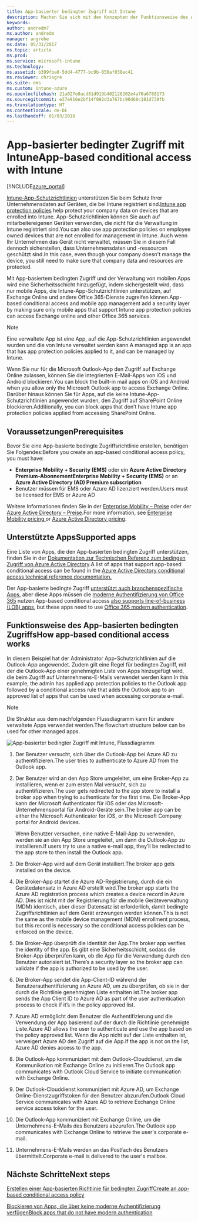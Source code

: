```yaml
---
title: App-basierter bedingter Zugriff mit Intune
description: Machen Sie sich mit den Konzepten der Funktionsweise des App-basierten bedingten Zugriffs mit Intune vertraut.
keywords: 
author: andredm7
ms.author: andredm
manager: angrobe
ms.date: 05/31/2017
ms.topic: article
ms.prod: 
ms.service: microsoft-intune
ms.technology: 
ms.assetid: b399fba0-5dd4-4777-bc9b-856af038ec41
ms.reviewer: chrisgre
ms.suite: ems
ms.custom: intune-azure
ms.openlocfilehash: 21a027e0acd81d919b402128202e4a70a6788173
ms.sourcegitcommit: e37e916e2bf14f092d3a767bc90d68c181d739fb
ms.translationtype: HT
ms.contentlocale: de-DE
ms.lasthandoff: 01/03/2018
---
```

# <a name="app-based-conditional-access-with-intune"></a><span data-ttu-id="55898-103">App-basierter bedingter Zugriff mit Intune</span><span class="sxs-lookup"><span data-stu-id="55898-103">App-based conditional access with Intune</span></span>

[!INCLUDE[azure_portal](./includes/azure_portal.md)]

<span data-ttu-id="55898-104">[Intune-App-Schutzrichtlinien](app-protection-policy.md) unterstützen Sie beim Schutz Ihrer Unternehmensdaten auf Geräten, die bei Intune registriert sind.</span><span class="sxs-lookup"><span data-stu-id="55898-104">[Intune app protection policies](app-protection-policy.md) help protect your company data on devices that are enrolled into Intune.</span></span> <span data-ttu-id="55898-105">App-Schutzrichtlinien können Sie auch auf mitarbeitereigenen Geräten verwenden, die nicht für die Verwaltung in Intune registriert sind.</span><span class="sxs-lookup"><span data-stu-id="55898-105">You can also use app protection policies on employee owned devices that are not enrolled for management in Intune.</span></span> <span data-ttu-id="55898-106">Auch wenn Ihr Unternehmen das Gerät nicht verwaltet, müssen Sie in diesem Fall dennoch sicherstellen, dass Unternehmensdaten und -ressourcen geschützt sind.</span><span class="sxs-lookup"><span data-stu-id="55898-106">In this case, even though your company doesn't manage the device, you still need to make sure that company data and resources are protected.</span></span>

<span data-ttu-id="55898-107">Mit App-basiertem bedingten Zugriff und der Verwaltung von mobilen Apps wird eine Sicherheitsschicht hinzugefügt, indem sichergestellt wird, dass nur mobile Apps, die Intune-App-Schutzrichtlinien unterstützen, auf Exchange Online und andere Office 365-Dienste zugreifen können.</span><span class="sxs-lookup"><span data-stu-id="55898-107">App-based conditional access and mobile app management add a security layer by making sure only mobile apps that support Intune app protection policies can access Exchange online and other Office 365 services.</span></span>

> [!NOTE]
> <span data-ttu-id="55898-108">Eine verwaltete App ist eine App, auf die App-Schutzrichtlinien angewendet wurden und die von Intune verwaltet werden kann.</span><span class="sxs-lookup"><span data-stu-id="55898-108">A managed app is an app that has app protection policies applied to it, and can be managed by Intune.</span></span>

<span data-ttu-id="55898-109">Wenn Sie nur für die Microsoft Outlook-App den Zugriff auf Exchange Online zulassen, können Sie die integrierten E-Mail-Apps von iOS und Android blockieren.</span><span class="sxs-lookup"><span data-stu-id="55898-109">You can block the built-in mail apps on iOS and Android when you allow only the Microsoft Outlook app to access Exchange Online.</span></span> <span data-ttu-id="55898-110">Darüber hinaus können Sie für Apps, auf die keine Intune-App-Schutzrichtlinien angewendet wurden, den Zugriff auf SharePoint Online blockieren.</span><span class="sxs-lookup"><span data-stu-id="55898-110">Additionally, you can block apps that don’t have Intune app protection policies applied from accessing SharePoint Online.</span></span>

## <a name="prerequisites"></a><span data-ttu-id="55898-111">Voraussetzungen</span><span class="sxs-lookup"><span data-stu-id="55898-111">Prerequisites</span></span>
<span data-ttu-id="55898-112">Bevor Sie eine App-basierte bedingte Zugriffsrichtlinie erstellen, benötigen Sie Folgendes:</span><span class="sxs-lookup"><span data-stu-id="55898-112">Before you create an app-based conditional access policy, you must have:</span></span>

- <span data-ttu-id="55898-113">**Enterprise Mobility + Security (EMS)** oder ein **Azure Active Directory Premium-Abonnement**</span><span class="sxs-lookup"><span data-stu-id="55898-113">**Enterprise Mobility + Security (EMS)** or an **Azure Active Directory (AD) Premium subscription**</span></span>
- <span data-ttu-id="55898-114">Benutzer müssen für EMS oder Azure AD lizenziert werden.</span><span class="sxs-lookup"><span data-stu-id="55898-114">Users must be licensed for EMS or Azure AD</span></span>

<span data-ttu-id="55898-115">Weitere Informationen finden Sie in der [Enterprise Mobility – Preise](https://www.microsoft.com/cloud-platform/enterprise-mobility-pricing) oder der [Azure Active Directory – Preise](https://azure.microsoft.com/pricing/details/active-directory/).</span><span class="sxs-lookup"><span data-stu-id="55898-115">For more information, see [Enterprise Mobility pricing ](https://www.microsoft.com/cloud-platform/enterprise-mobility-pricing) or [Azure Active Directory pricing](https://azure.microsoft.com/pricing/details/active-directory/).</span></span>

## <a name="supported-apps"></a><span data-ttu-id="55898-116">Unterstützte Apps</span><span class="sxs-lookup"><span data-stu-id="55898-116">Supported apps</span></span>

<span data-ttu-id="55898-117">Eine Liste von Apps, die den App-basierten bedingten Zugriff unterstützen, finden Sie in der [Dokumentation zur Technischen Referenz zum bedingen Zugriff von Azure Active Directory](https://docs.microsoft.com/azure/active-directory/active-directory-conditional-access-technical-reference).</span><span class="sxs-lookup"><span data-stu-id="55898-117">A list of apps that support app-based conditional access can be found in the [Azure Active Directory conditional access technical reference documentation.](https://docs.microsoft.com/azure/active-directory/active-directory-conditional-access-technical-reference)</span></span>

<span data-ttu-id="55898-118">Der App-basierte bedingte Zugriff [unterstützt auch branchenspezifische Apps](https://docs.microsoft.com/intune-classic/deploy-use/block-apps-with-no-modern-authentication), aber diese Apps müssen die [moderne Authentifizierung von Office 365](https://support.office.com/article/Using-Office-365-modern-authentication-with-Office-clients-776c0036-66fd-41cb-8928-5495c0f9168a) nutzen.</span><span class="sxs-lookup"><span data-stu-id="55898-118">App-based conditional access [also supports line-of-business (LOB) apps](https://docs.microsoft.com/intune-classic/deploy-use/block-apps-with-no-modern-authentication), but these apps need to use [Office 365 modern authentication](https://support.office.com/article/Using-Office-365-modern-authentication-with-Office-clients-776c0036-66fd-41cb-8928-5495c0f9168a).</span></span>

## <a name="how-app-based-conditional-access-works"></a><span data-ttu-id="55898-119">Funktionsweise des App-basierten bedingten Zugriffs</span><span class="sxs-lookup"><span data-stu-id="55898-119">How app-based conditional access works</span></span>

<span data-ttu-id="55898-120">In diesem Beispiel hat der Administrator App-Schutzrichtlinien auf die Outlook-App angewendet. Zudem gilt eine Regel für bedingten Zugriff, mit der die Outlook-App einer genehmigten Liste von Apps hinzugefügt wird, die beim Zugriff auf Unternehmens-E-Mails verwendet werden kann.</span><span class="sxs-lookup"><span data-stu-id="55898-120">In this example, the admin has applied app protection policies to the Outlook app followed by a conditional access rule that adds the Outlook app to an approved list of apps that can be used when accessing corporate e-mail.</span></span>

> [!NOTE]
> <span data-ttu-id="55898-121">Die Struktur aus dem nachfolgenden Flussdiagramm kann für andere verwaltete Apps verwendet werden.</span><span class="sxs-lookup"><span data-stu-id="55898-121">The flowchart structure below can be used for other managed apps.</span></span>

![App-basierter bedingter Zugriff mit Intune, Flussdiagramm](./media/ca-intune-common-ways-3.png)

1. <span data-ttu-id="55898-123">Der Benutzer versucht, sich über die Outlook-App bei Azure AD zu authentifizieren.</span><span class="sxs-lookup"><span data-stu-id="55898-123">The user tries to authenticate to Azure AD from the Outlook app.</span></span>

2. <span data-ttu-id="55898-124">Der Benutzer wird an den App Store umgeleitet, um eine Broker-App zu installieren, wenn er zum ersten Mal versucht, sich zu authentifizieren.</span><span class="sxs-lookup"><span data-stu-id="55898-124">The user gets redirected to the app store to install a broker app when trying to authenticate for the first time.</span></span> <span data-ttu-id="55898-125">Die Broker-App kann der Microsoft Authenticator für iOS oder das Microsoft-Unternehmensportal für Android-Geräte sein.</span><span class="sxs-lookup"><span data-stu-id="55898-125">The broker app can be either the Microsoft Authenticator for iOS, or the Microsoft Company portal for Android devices.</span></span>

   <span data-ttu-id="55898-126">Wenn Benutzer versuchen, eine native E-Mail-App zu verwenden, werden sie an den App Store umgeleitet, um dann die Outlook-App zu installieren.</span><span class="sxs-lookup"><span data-stu-id="55898-126">If users try to use a native e-mail app, they’ll be redirected to the app store to then install the Outlook app.</span></span>

3. <span data-ttu-id="55898-127">Die Broker-App wird auf dem Gerät installiert.</span><span class="sxs-lookup"><span data-stu-id="55898-127">The broker app gets installed on the device.</span></span>

4. <span data-ttu-id="55898-128">Die Broker-App startet die Azure AD-Registrierung, durch die ein Gerätedatensatz in Azure AD erstellt wird.</span><span class="sxs-lookup"><span data-stu-id="55898-128">The broker app starts the Azure AD registration process which creates a device record in Azure AD.</span></span> <span data-ttu-id="55898-129">Dies ist nicht mit der Registrierung für die mobile Geräteverwaltung (MDM) identisch, aber dieser Datensatz ist erforderlich, damit bedingte Zugriffsrichtlinien auf dem Gerät erzwungen werden können.</span><span class="sxs-lookup"><span data-stu-id="55898-129">This is not the same as the mobile device management (MDM) enrollment process, but this record is necessary so the conditional access policies can be enforced on the device.</span></span>

5. <span data-ttu-id="55898-130">Die Broker-App überprüft die Identität der App.</span><span class="sxs-lookup"><span data-stu-id="55898-130">The broker app verifies the identity of the app.</span></span> <span data-ttu-id="55898-131">Es gibt eine Sicherheitsschicht, sodass die Broker-App überprüfen kann, ob die App für die Verwendung durch den Benutzer autorisiert ist.</span><span class="sxs-lookup"><span data-stu-id="55898-131">There’s a security layer so the broker app can validate if the app is authorized to be used by the user.</span></span>

6. <span data-ttu-id="55898-132">Die Broker-App sendet die App-Client-ID während der Benutzerauthentifizierung an Azure AD, um zu überprüfen, ob sie in der durch die Richtlinie genehmigten Liste enthalten ist.</span><span class="sxs-lookup"><span data-stu-id="55898-132">The broker app sends the App Client ID to Azure AD as part of the user authentication process to check if it’s in the policy approved list.</span></span>

7. <span data-ttu-id="55898-133">Azure AD ermöglicht dem Benutzer die Authentifizierung und die Verwendung der App basierend auf der durch die Richtlinie genehmigte Liste.</span><span class="sxs-lookup"><span data-stu-id="55898-133">Azure AD allows the user to authenticate and use the app based on the policy approved list.</span></span> <span data-ttu-id="55898-134">Wenn die App nicht auf der Liste enthalten ist, verweigert Azure AD den Zugriff auf die App.</span><span class="sxs-lookup"><span data-stu-id="55898-134">If the app is not on the list, Azure AD denies access to the app.</span></span>

8. <span data-ttu-id="55898-135">Die Outlook-App kommuniziert mit dem Outlook-Clouddienst, um die Kommunikation mit Exchange Online zu initiieren.</span><span class="sxs-lookup"><span data-stu-id="55898-135">The Outlook app communicates with Outlook Cloud Service to initiate communication with Exchange Online.</span></span>

9. <span data-ttu-id="55898-136">Der Outlook-Clouddienst kommuniziert mit Azure AD, um Exchange Online-Dienstzugriffstoken für den Benutzer abzurufen.</span><span class="sxs-lookup"><span data-stu-id="55898-136">Outlook Cloud Service communicates with Azure AD to retrieve Exchange Online service access token for the user.</span></span>

10. <span data-ttu-id="55898-137">Die Outlook-App kommuniziert mit Exchange Online, um die Unternehmens-E-Mails des Benutzers abzurufen.</span><span class="sxs-lookup"><span data-stu-id="55898-137">The Outlook app communicates with Exchange Online to retrieve the user's corporate e-mail.</span></span>

11. <span data-ttu-id="55898-138">Unternehmens-E-Mails werden an das Postfach des Benutzers übermittelt.</span><span class="sxs-lookup"><span data-stu-id="55898-138">Corporate e-mail is delivered to the user's mailbox.</span></span>

## <a name="next-steps"></a><span data-ttu-id="55898-139">Nächste Schritte</span><span class="sxs-lookup"><span data-stu-id="55898-139">Next steps</span></span>
[<span data-ttu-id="55898-140">Erstellen einer App-basierten Richtlinie für bedingten Zugriff</span><span class="sxs-lookup"><span data-stu-id="55898-140">Create an app-based conditional access policy</span></span>](app-based-conditional-access-intune-create.md)

[<span data-ttu-id="55898-141">Blockieren von Apps, die über keine moderne Authentifizierung verfügen</span><span class="sxs-lookup"><span data-stu-id="55898-141">Block apps that do not have modern authentication</span></span>](app-modern-authentication-block.md)
